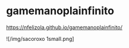 # gamemanoplainfinito


https://nfelizola.github.io/gamemanoplainfinito/

![/img/sacoroxo 1small.png]



